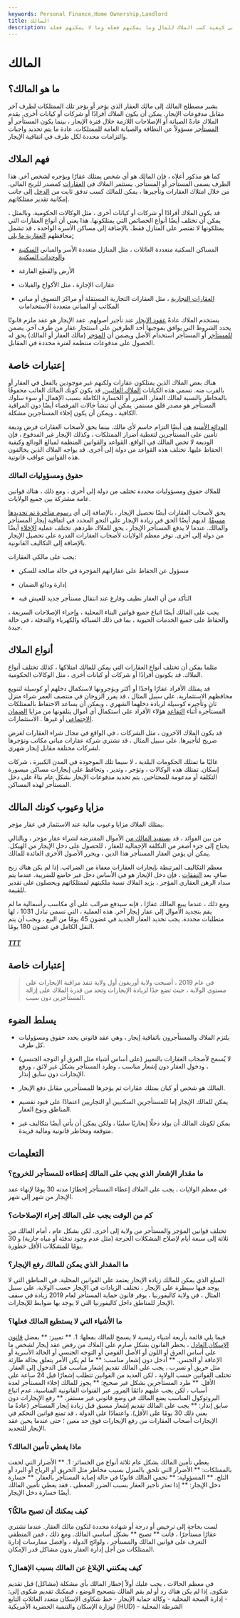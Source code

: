 ```yaml
---
keywords: Personal Finance,Home Ownership,Landlord
title: المالك
description: المالك هو شخص أو كيان يمتلك عقارات للإيجار أو تأجيرها للمستأجر. تعرف على كيفية كسب الملاك للمال وما يمكنهم فعله وما لا يمكنهم فعله.
---
```


# المالك
## ما هو المالك؟

يشير مصطلح المالك إلى مالك العقار الذي يؤجر أو يؤجر تلك الممتلكات لطرف آخر مقابل مدفوعات الإيجار. يمكن أن يكون الملاك أفرادًا أو شركات أو كيانات أخرى. يقدم الملاك عادةً الصيانة أو الإصلاحات اللازمة خلال فترة الإيجار ، بينما يكون المستأجر أو [المستأجر](/leasehold) مسؤولاً عن النظافة والصيانة العامة للممتلكات. عادة ما يتم تحديد واجبات والتزامات محددة لكل طرف في اتفاقية الإيجار.

## فهم الملاك

كما هو مذكور أعلاه ، فإن المالك هو أي شخص يمتلك عقارًا ويؤجره لشخص آخر. هذا الطرف يسمى المستأجر أو المستأجر. يستثمر الملاك في [العقارات](/realestate) كمصدر للربح المالي. من خلال امتلاك العقارات وتأجيرها ، يمكن للمالك كسب تدفق ثابت من [الدخل](/income) إلى جانب إمكانية تقدير ممتلكاتهم.

قد يكون الملاك أفرادًا أو شركات أو كيانات أخرى ، مثل الوكالات الحكومية. وبالمثل ، يمكن أن تختلف أيضًا أنواع الخصائص التي يمتلكونها. هذا يعني أن أنواع العقارات التي يمتلكونها لا تقتصر على المنازل فقط. بالإضافة إلى مساكن الأسرة الواحدة ، قد تشمل محافظهم [العقارية ما يلي:](/realestate)

- المساكن السكنية متعددة العائلات ، مثل المنازل متعددة الأسر والمباني [السكنية والوحدات السكنية](/condominium)

- الأرض والقطع الفارغة

- عقارات الإجازة ، مثل الأكواخ والفيلات

- [العقارات التجارية](/commercial-property) ، مثل العقارات التجارية المستقلة أو مراكز التسوق أو مباني المكاتب أو المباني متعددة الاستخدامات

يستخدم الملاك عادةً [عقود الإيجار](/lease) عند تأجير أصولهم. عقد الإيجار هو عقد ملزم قانونًا يحدد الشروط التي يوافق بموجبها أحد الطرفين على استئجار عقار من طرف آخر. يضمن [للمستأجر](/lessee) أو المستأجر استخدام الأصل ويضمن أن [المؤجر](/lessor) (مالك العقار أو المالك) يحق له الحصول على مدفوعات منتظمة لفترة محددة في المقابل.

## إعتبارات خاصة

هناك بعض الملاك الذين يمتلكون عقارات ولكنهم غير موجودين بالفعل في العقار أو بالقرب منه. تسمى هذه الكيانات [الملاك الغائبين.](/absentee-landlord) قد يكون كونك المالك الغائب محفوفًا بالمخاطر بالنسبة لمالك العقار. الضرر أو الخسارة الكاملة بسبب الإهمال أو سوء سلوك المستأجر هو مصدر قلق مستمر. يمكن أن تنشأ حالات القرفصاء أيضًا دون المراقبة الكافية ، ويمكن أن يكون إخلاء المستأجرين مشكلة.

[الودائع الأمنية](/security-deposit) [هي](/security-deposit) أيضًا التزام حاسم لأي مالك. بينما يحق لأصحاب العقارات فرض وديعة تأمين على المستأجرين لتغطية أضرار الممتلكات ، وكذلك الإيجار غير المدفوع ، فإن الوديعة لا تخص المالك في الواقع. القواعد والقوانين المنظمة لمبالغ الودائع وكيفية الحفاظ عليها. تختلف هذه القواعد من دولة إلى أخرى. قد يواجه الملاك الذين يخالفون هذه القوانين عواقب قانونية.

### حقوق ومسؤوليات المالك

للملاك حقوق ومسؤوليات محددة تختلف من دولة إلى أخرى ، ومع ذلك ، هناك قوانين عامة مشتركة بين جميع الولايات.

يحق لأصحاب العقارات أيضًا تحصيل الإيجار ، بالإضافة إلى أي [رسوم متأخرة تم تحديدها مسبقًا](/late-fee). لديهم أيضًا الحق في زيادة الإيجار على النحو المحدد في اتفاقية إيجار المستأجر والمالك. عندما لا يدفع المستأجر الإيجار ، يحق للملاك طردهم. تختلف عملية [الإخلاء](/eviction) أيضًا من دولة إلى أخرى. توفر معظم الولايات لأصحاب العقارات القدرة على تحصيل الإيجار بالإضافة إلى التكاليف القانونية.

يجب على مالكي العقارات:

- مسؤول عن الحفاظ على عقاراتهم المؤجرة في حالة صالحة للسكن

- إدارة ودائع الضمان

- التأكد من أن العقار نظيف وفارغ عند انتقال مستأجر جديد للعيش فيه

يجب على المالك أيضًا اتباع جميع قوانين البناء المحلية ، وإجراء الإصلاحات السريعة ، والحفاظ على جميع الخدمات الحيوية ، بما في ذلك السباكة والكهرباء والتدفئة ، في حالة جيدة.

## أنواع الملاك

مثلما يمكن أن تختلف أنواع العقارات التي يمكن للمالك امتلاكها ، كذلك تختلف أنواع الملاك. قد يكونون أفرادًا أو شركات أو كيانات أخرى ، مثل الوكالات الحكومية.

قد يمتلك الأفراد عقارًا واحدًا أو أكثر ويؤجرونها لاستكمال دخلهم أو كوسيلة لتنويع محافظهم الاستثمارية. على سبيل المثال ، قد يقرر الزوجان في منتصف العمر شراء منزل ثان وتأجيره كوسيلة لزيادة دخلهما الشهري ، ويمكن أن يساعد الاحتفاظ بالممتلكات المستأجرة أثناء [التقاعد](/retirement) هؤلاء الأفراد على استكمال أي أموال يتلقونها من مزايا [الضمان الاجتماعي](/socialsecurity) أو غيرها . الاستثمارات.

قد يكون الملاك الآخرون ، مثل الشركات ، في الواقع في مجال شراء العقارات لغرض صريح لتأجيرها. على سبيل المثال ، قد تشتري شركة عقارات مباني مكاتب وتؤجرها لشركات مختلفة مقابل إيجار شهري.

غالبًا ما تمتلك الحكومات البلدية ، لا سيما تلك الموجودة في المدن الكبيرة ، شركات إسكان. تمتلك هذه الوكالات ، وتؤجر ، وتدير ، وتحافظ على إيجارات مساكن ميسورة التكلفة أو مدعومة للمحتاجين. يتم تحديد مدفوعات الإيجار بشكل عام بناءً على دخل المستأجر لهذه المساكن.

## مزايا وعيوب كونك المالك

يمتلك الملاك مزايا وعيوب مالية عند الاستثمار في عقار مؤجر.

من بين الفوائد ، قد [يستفيد المالك من](/leverage) الأموال المقترضة لشراء عقار مؤجر ، وبالتالي يحتاج إلى جزء أصغر من التكلفة الإجمالية للعقار ، للحصول على دخل الإيجار من الهيكل. يمكن أن يؤمن العقار المستأجر هذا الدين ، ويحرر الأصول الأخرى العائدة للمالك.

معظم التكاليف المرتبطة بإيجارات العقارات معفاة من الضرائب. إذا لم يكن هناك ربح صافٍ بعد [النفقات](/expense) ، فإن دخل الإيجار هو في الأساس دخل غير خاضع للضريبة. عندما يتم سداد الرهن العقاري المؤجر ، يزيد الملاك نسبة ملكيتهم لممتلكاتهم ويحصلون على تقدير للقيمة.

ومع ذلك ، عندما يبيع المالك عقارًا ، فإنه سيدفع ضرائب على أي مكاسب رأسمالية ما لم يقم بتجديد الأموال إلى عقار إيجار آخر. هذه العملية ، التي تسمى تبادل 1031 ، لها متطلبات محددة. يجب تحديد العقار الجديد في غضون 45 يومًا من البيع ، ويجب أن يتم النقل الكامل في غضون 180 يومًا.

<h5> <a href=""> TTT </a> </h5>

## إعتبارات خاصة

> في عام 2019 ، أصبحت ولاية أوريغون أول ولاية تنفذ مراقبة الإيجارات على مستوى الولاية ، حيث تضع حدًا لزيادة الإيجارات وتحد من قدرة الملاك على إزالة المستأجرين دون سبب.

>

## يسلط الضوء

- يلتزم الملاك والمستأجرون باتفاقية إيجار ، وهي عقد قانوني يحدد حقوق ومسؤوليات كل طرف.

- لا يُسمح لأصحاب العقارات بالتمييز (على أساس أشياء مثل العرق أو التوجه الجنسي) ، ودخول العقار دون إشعار مناسب ، وطرد المستأجر بشكل غير لائق ، ورفع الإيجارات دون سابق إنذار.

- المالك هو شخص أو كيان يمتلك عقارات ثم يؤجرها للمستأجرين مقابل دفع الإيجار.

- يمكن للمالك الإيجار إما للمستأجرين السكنيين أو التجاريين اعتمادًا على قيود تقسيم المناطق ونوع العقار.

- يمكن لكونك المالك أن يولد دخلًا إيجاريًا سلبيًا ، ولكن يمكن أن يأتي أيضًا بتكاليف غير متوقعة ومخاطر قانونية ومالية فريدة.

## التعليمات

### ما مقدار الإشعار الذي يجب على المالك إعطاءه للمستأجر للخروج؟

في معظم الولايات ، يجب على الملاك إعطاء المستأجر إخطارًا مدته 30 يومًا لإنهاء عقد الإيجار من شهر إلى شهر.

### كم من الوقت يجب على المالك إجراء الإصلاحات؟

تختلف قوانين المؤجر والمستأجر من ولاية إلى أخرى. لكن بشكل عام ، أمام المالك من ثلاثة إلى سبعة أيام لإصلاح المشكلات الحرجة (مثل عدم وجود تدفئة أو مياه جارية) و 30 يومًا للمشكلات الأقل خطورة.

### ما المقدار الذي يمكن للمالك رفع الإيجار؟

المبلغ الذي يمكن للمالك زيادة الإيجار يعتمد على القوانين المحلية. في المناطق التي لا يوجد فيها سيطرة على الإيجار ، تختلف الزيادات في الإيجار حسب الولاية. على سبيل المثال ، في ولاية كاليفورنيا ، يوفر قانون حماية المستأجر لعام 2019 زيادة في سقف الإيجار للمناطق داخل كاليفورنيا التي لا يوجد بها ضوابط للإيجارات.

### ما الأشياء التي لا يستطيع المالك فعلها؟

فيما يلي قائمة بأربعة أشياء رئيسية لا يسمح للمالك بفعلها: 1. ** تمييز: ** بفضل [قانون الإسكان العادل](/fair-housing-act) ، يحظر القانون بشكل صارم على الملاك من رفض عقد إيجار لشخص ما على أساس العرق أو اللون أو الأصل القومي أو التوجه الجنسي أو الحالة الأسرية أو الإعاقة أو الجنس. ** أدخل دون إشعار مناسب: ** ما لم يكن الأمر يتعلق بحالة طارئة مثل حريق أو تسرب ، يجب على المالك تقديم إشعار مناسب قبل الدخول إلى العقار. تختلف القوانين حسب الولاية ، لكن العديد من القوانين تتطلب إشعارًا قبل 24 ساعة على الأقل. ** طرد المستأجرين بشكل غير صحيح: ** يجوز للمالك إخلاء المستأجر لعدة أسباب ، لكن يجب عليهم دائمًا المرور عبر القنوات القانونية المناسبة. عدم اتباع البروتوكول المناسب يضع المالك في وضع قانوني غير مستقر. ** رفع الإيجارات دون سابق إنذار: ** يجب على المالك تقديم إشعار مسبق قبل زيادة إيجار المستأجر (عادةً ما يعني ذلك 30 يومًا على الأقل). واعتمادًا على الدولة ، قد تمنع قوانين التحكم في الإيجارات أصحاب العقارات من رفع الإيجارات فوق حد معين ؛ حتى عندما يحين عقد الإيجار للتجديد.

### ماذا يغطي تأمين المالك؟

يغطي تأمين المالك بشكل عام ثلاثة أنواع من الخسائر: 1. ** الأضرار التي لحقت بالممتلكات: ** الأضرار التي تلحق بالمنزل بسبب مخاطر مثل الحريق أو الرياح أو البرد أو الثلج. ** المسؤولية: ** تحمي المالك قانونًا في حالة إصابة المستأجر بالعقار. ** خسارة دخل الإيجار: ** إذا تعذر تأجير العقار بسبب الضرر المغطى ، فقد يغطي تأمين المالك أيضًا خسارة دخل الإيجار.

### كيف يمكنك أن تصبح مالكًا؟

لست بحاجة إلى ترخيص أو درجة أو شهادة محددة لتكون مالك العقار. عندما تشتري عقارًا مستأجرًا ، فأنت ** تصبح ** بشكل أساسي المالك. ومع ذلك ، فمن المنطقي التعرف على قوانين المالك والمستأجر ، ولوائح الدولة ، وأفضل ممارسات إدارة الممتلكات من أجل إدارة العقار بدون مشاكل قدر الإمكان.

### كيف يمكنني الإبلاغ عن المالك بسبب الإهمال؟

في معظم الحالات ، يجب عليك أولاً إخطار المالك بأي مشكلة (مشاكل) قبل تقديم شكوى. إذا لم يكن هناك رد أو لم يقم المالك بتصحيح الوضع ، فيمكنك تقديم شكوى إلى: - إدارة الصحة المحلية - وكالة حماية الإيجار - خط شكاوى الإسكان متعدد العائلات التابع لوزارة الإسكان والتنمية الحضرية الأمريكية (HUD) - الشرطة المحلية

